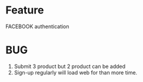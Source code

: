 # Feature
FACEBOOK authentication
# BUG
1. Submit 3 product but 2 product can be added
2. Sign-up regularly will load web for than more time.